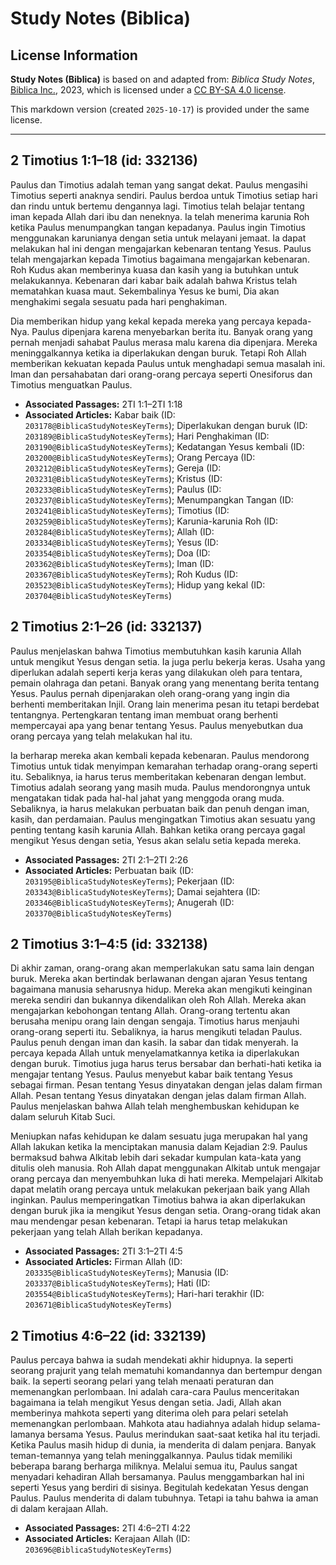 # Study Notes (Biblica)

## License Information

**Study Notes (Biblica)** is based on and adapted from: _Biblica Study Notes_, [Biblica Inc.](https://www.biblica.com/), 2023, which is licensed under a [CC BY-SA 4.0 license](https://creativecommons.org/licenses/by-sa/4.0/legalcode.en).

This markdown version (created `2025-10-17`) is provided under the same license.



--------------------------------

## 2 Timotius 1:1–18 (id: 332136)

Paulus dan Timotius adalah teman yang sangat dekat. Paulus mengasihi Timotius seperti anaknya sendiri. Paulus berdoa untuk Timotius setiap hari dan rindu untuk bertemu dengannya lagi. Timotius telah belajar tentang iman kepada Allah dari ibu dan neneknya. Ia telah menerima karunia Roh ketika Paulus menumpangkan tangan kepadanya. Paulus ingin Timotius menggunakan karunianya dengan setia untuk melayani jemaat. Ia dapat melakukan hal ini dengan mengajarkan kebenaran tentang Yesus. Paulus telah mengajarkan kepada Timotius bagaimana mengajarkan kebenaran. Roh Kudus akan memberinya kuasa dan kasih yang ia butuhkan untuk melakukannya. Kebenaran dari kabar baik adalah bahwa Kristus telah mematahkan kuasa maut. Sekembalinya Yesus ke bumi, Dia akan menghakimi segala sesuatu pada hari penghakiman. 

Dia memberikan hidup yang kekal kepada mereka yang percaya kepada\-Nya. Paulus dipenjara karena menyebarkan berita itu. Banyak orang yang pernah menjadi sahabat Paulus merasa malu karena dia dipenjara. Mereka meninggalkannya ketika ia diperlakukan dengan buruk. Tetapi Roh Allah memberikan kekuatan kepada Paulus untuk menghadapi semua masalah ini. Iman dan persahabatan dari orang\-orang percaya seperti Onesiforus dan Timotius menguatkan Paulus.

* **Associated Passages:** 2TI 1:1–2TI 1:18
* **Associated Articles:** Kabar baik (ID: `203178@BiblicaStudyNotesKeyTerms`); Diperlakukan dengan buruk (ID: `203189@BiblicaStudyNotesKeyTerms`); Hari Penghakiman (ID: `203190@BiblicaStudyNotesKeyTerms`); Kedatangan Yesus kembali (ID: `203200@BiblicaStudyNotesKeyTerms`); Orang Percaya (ID: `203212@BiblicaStudyNotesKeyTerms`); Gereja (ID: `203231@BiblicaStudyNotesKeyTerms`); Kristus (ID: `203233@BiblicaStudyNotesKeyTerms`); Paulus (ID: `203237@BiblicaStudyNotesKeyTerms`); Menumpangkan Tangan (ID: `203241@BiblicaStudyNotesKeyTerms`); Timotius (ID: `203259@BiblicaStudyNotesKeyTerms`); Karunia-karunia Roh (ID: `203284@BiblicaStudyNotesKeyTerms`); Allah (ID: `203334@BiblicaStudyNotesKeyTerms`); Yesus (ID: `203354@BiblicaStudyNotesKeyTerms`); Doa (ID: `203362@BiblicaStudyNotesKeyTerms`); Iman (ID: `203367@BiblicaStudyNotesKeyTerms`); Roh Kudus (ID: `203523@BiblicaStudyNotesKeyTerms`); Hidup yang kekal (ID: `203704@BiblicaStudyNotesKeyTerms`)

## 2 Timotius 2:1–26 (id: 332137)

Paulus menjelaskan bahwa Timotius membutuhkan kasih karunia Allah untuk mengikut Yesus dengan setia. Ia juga perlu bekerja keras. Usaha yang diperlukan adalah seperti kerja keras yang dilakukan oleh para tentara, pemain olahraga dan petani. Banyak orang yang menentang berita tentang Yesus. Paulus pernah dipenjarakan oleh orang\-orang yang ingin dia berhenti memberitakan Injil. Orang lain menerima pesan itu tetapi berdebat tentangnya. Pertengkaran tentang iman membuat orang berhenti mempercayai apa yang benar tentang Yesus. Paulus menyebutkan dua orang percaya yang telah melakukan hal itu. 

Ia berharap mereka akan kembali kepada kebenaran. Paulus mendorong Timotius untuk tidak menyimpan kemarahan terhadap orang\-orang seperti itu. Sebaliknya, ia harus terus memberitakan kebenaran dengan lembut. Timotius adalah seorang yang masih muda. Paulus mendorongnya untuk mengatakan tidak pada hal\-hal jahat yang menggoda orang muda. Sebaliknya, ia harus melakukan perbuatan baik dan penuh dengan iman, kasih, dan perdamaian. Paulus mengingatkan Timotius akan sesuatu yang penting tentang kasih karunia Allah. Bahkan ketika orang percaya gagal mengikut Yesus dengan setia, Yesus akan selalu setia kepada mereka.

* **Associated Passages:** 2TI 2:1–2TI 2:26
* **Associated Articles:** Perbuatan baik (ID: `203195@BiblicaStudyNotesKeyTerms`); Pekerjaan (ID: `203343@BiblicaStudyNotesKeyTerms`); Damai sejahtera (ID: `203346@BiblicaStudyNotesKeyTerms`); Anugerah (ID: `203370@BiblicaStudyNotesKeyTerms`)

## 2 Timotius 3:1–4:5 (id: 332138)

Di akhir zaman, orang\-orang akan memperlakukan satu sama lain dengan buruk. Mereka akan bertindak berlawanan dengan ajaran Yesus tentang bagaimana manusia seharusnya hidup. Mereka akan mengikuti keinginan mereka sendiri dan bukannya dikendalikan oleh Roh Allah. Mereka akan mengajarkan kebohongan tentang Allah. Orang\-orang tertentu akan berusaha menipu orang lain dengan sengaja. Timotius harus menjauhi orang\-orang seperti itu. Sebaliknya, ia harus mengikuti teladan Paulus. Paulus penuh dengan iman dan kasih. Ia sabar dan tidak menyerah. Ia percaya kepada Allah untuk menyelamatkannya ketika ia diperlakukan dengan buruk. Timotius juga harus terus bersabar dan berhati\-hati ketika ia mengajar tentang Yesus. Paulus menyebut kabar baik tentang Yesus sebagai firman. Pesan tentang Yesus dinyatakan dengan jelas dalam firman Allah. Pesan tentang Yesus dinyatakan dengan jelas dalam firman Allah. Paulus menjelaskan bahwa Allah telah menghembuskan kehidupan ke dalam seluruh Kitab Suci. 

Meniupkan nafas kehidupan ke dalam sesuatu juga merupakan hal yang Allah lakukan ketika Ia menciptakan manusia dalam Kejadian 2:9\. Paulus bermaksud bahwa Alkitab lebih dari sekadar kumpulan kata\-kata yang ditulis oleh manusia. Roh Allah dapat menggunakan Alkitab untuk mengajar orang percaya dan menyembuhkan luka di hati mereka. Mempelajari Alkitab dapat melatih orang percaya untuk melakukan pekerjaan baik yang Allah inginkan. Paulus memperingatkan Timotius bahwa ia akan diperlakukan dengan buruk jika ia mengikut Yesus dengan setia. Orang\-orang tidak akan mau mendengar pesan kebenaran. Tetapi ia harus tetap melakukan pekerjaan yang telah Allah berikan kepadanya.

* **Associated Passages:** 2TI 3:1–2TI 4:5
* **Associated Articles:** Firman Allah (ID: `203335@BiblicaStudyNotesKeyTerms`); Manusia (ID: `203337@BiblicaStudyNotesKeyTerms`); Hati (ID: `203554@BiblicaStudyNotesKeyTerms`); Hari-hari terakhir (ID: `203671@BiblicaStudyNotesKeyTerms`)

## 2 Timotius 4:6–22 (id: 332139)

Paulus percaya bahwa ia sudah mendekati akhir hidupnya. Ia seperti seorang prajurit yang telah mematuhi komandannya dan bertempur dengan baik. Ia seperti seorang pelari yang telah menaati peraturan dan memenangkan perlombaan. Ini adalah cara\-cara Paulus menceritakan bagaimana ia telah mengikut Yesus dengan setia. Jadi, Allah akan memberinya mahkota seperti yang diterima oleh para pelari setelah memenangkan perlombaan. Mahkota atau hadiahnya adalah hidup selama\-lamanya bersama Yesus. Paulus merindukan saat\-saat ketika hal itu terjadi. Ketika Paulus masih hidup di dunia, ia menderita di dalam penjara. Banyak teman\-temannya yang telah meninggalkannya. Paulus tidak memiliki beberapa barang berharga miliknya. Melalui semua itu, Paulus sangat menyadari kehadiran Allah bersamanya. Paulus menggambarkan hal ini seperti Yesus yang berdiri di sisinya. Begitulah kedekatan Yesus dengan Paulus. Paulus menderita di dalam tubuhnya. Tetapi ia tahu bahwa ia aman di dalam kerajaan Allah.

* **Associated Passages:** 2TI 4:6–2TI 4:22
* **Associated Articles:** Kerajaan Allah (ID: `203696@BiblicaStudyNotesKeyTerms`)

